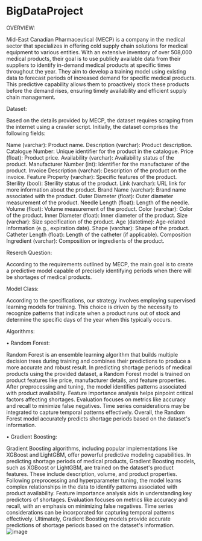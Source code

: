 # BigDataProject

OVERVIEW:

Mid-East Canadian Pharmaceutical (MECP) is a company in the medical sector that specializes in offering cold supply chain solutions for medical equipment to various entities. With an extensive inventory of over 508,000 medical products, their goal is to use publicly available data from their suppliers to identify in-demand medical products at specific times throughout the year. They aim to develop a training model using existing data to forecast periods of increased demand for specific medical products. This predictive capability allows them to proactively stock these products before the demand rises, ensuring timely availability and efficient supply chain management.



Dataset:

Based on the details provided by MECP, the dataset requires scraping from the internet using a crawler script. Initially, the dataset comprises the following fields:


 Name (varchar): Product name.
 Description (varchar): Product description.
 Catalogue Number: Unique identifier for the product in the catalogue.
 Price (float): Product price.
 Availability (varchar): Availability status of the product.
 Manufacturer Number (int): Identifier for the manufacturer of the product.
 Invoice Description (varchar): Description of the product on the invoice.
 Feature Property (varchar): Specific features of the product.
 Sterility (bool): Sterility status of the product.
 Link (varchar): URL link for more information about the product.
 Brand Name (varchar): Brand name associated with the product.
 Outer Diameter (float): Outer diameter measurement of the product.
 Needle Length (float): Length of the needle.
 Volume (float): Volume measurement of the product.
 Color (varchar): Color of the product.
 Inner Diameter (float): Inner diameter of the product.
 Size (varchar): Size specification of the product. 
 Age (datetime): Age-related information (e.g., expiration date).
 Shape (varchar): Shape of the product. 
 Catheter Length (float): Length of the catheter (if applicable).
 Composition Ingredient (varchar): Composition or ingredients of the product.








Reserch Question:

 	
According to the requirements outlined by MECP, the main goal is to create a predictive model capable of precisely identifying periods when there will be shortages of medical products.


Model Class:

According to the specifications, our strategy involves employing supervised learning models for training. This choice is driven by the necessity to recognize patterns that indicate when a product runs out of stock and determine the specific days of the year when this typically occurs.




Algorithms:

•	Random Forest: 

Random Forest is an ensemble learning algorithm that builds multiple decision trees during training and combines their predictions to produce a more accurate and robust result. In predicting shortage periods of medical products using the provided dataset, a Random Forest model is trained on product features like price, manufacturer details, and feature properties. After preprocessing and tuning, the model identifies patterns associated with product availability. Feature importance analysis helps pinpoint critical factors affecting shortages. Evaluation focuses on metrics like accuracy and recall to minimize false negatives. Time series considerations may be integrated to capture temporal patterns effectively. Overall, the Random Forest model accurately predicts shortage periods based on the dataset's information.


•	Gradient Boosting: 

Gradient Boosting algorithms, including popular implementations like XGBoost and LightGBM, offer powerful predictive modeling capabilities. In predicting shortage periods of medical products, Gradient Boosting models, such as XGBoost or LightGBM, are trained on the dataset's product features. These include description, volume, and product properties. Following preprocessing and hyperparameter tuning, the model learns complex relationships in the data to identify patterns associated with product availability. Feature importance analysis aids in understanding key predictors of shortages. Evaluation focuses on metrics like accuracy and recall, with an emphasis on minimizing false negatives. Time series considerations can be incorporated for capturing temporal patterns effectively. Ultimately, Gradient Boosting models provide accurate predictions of shortage periods based on the dataset's information.
![image](https://github.com/jaid33p/BigDataProject/assets/68546719/65b80b28-85c1-49cd-a56a-ad61caa4aa2a)
